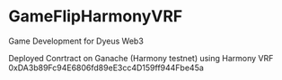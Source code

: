 # GameFlipHarmonyVRF
Game Development for Dyeus Web3


Deployed Conrtract on Ganache (Harmony testnet) using Harmony VRF
0xDA3b89Fc94E6806fd89eE3cc4D159ff944Fbe45a
